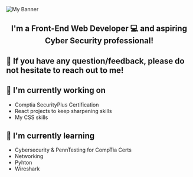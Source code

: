 <img src="https://github.com/Rafycruz23/rafycruz23/assets/103969478/7ab4e623-8046-476d-b770-3c84b76002a1" alt="My Banner">

<h2 align="center">
I'm a Front-End Web Developer 💻 and aspiring Cyber Security professional!
</h2> 

## 💬 If you have any question/feedback, please do not hesitate to reach out to me!

## 🔭 I'm currently working on

- Comptia SecurityPlus Certification
- React projects to keep sharpening skills
- My CSS skills

## 🌱 I'm currently learning

- Cybersecurity & PennTesting for CompTia Certs
- Networking
- Pyhton
- Wireshark 
